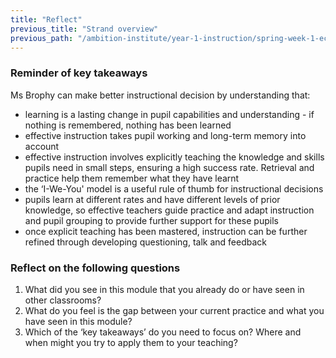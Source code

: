 ```yaml
---
title: "Reflect"
previous_title: "Strand overview"
previous_path: "/ambition-institute/year-1-instruction/spring-week-1-ect-strand-overview"
---
```





### Reminder of key takeaways
Ms Brophy can make better instructional decision by understanding that:
- learning is a lasting change in pupil capabilities and understanding - if nothing is remembered, nothing has been learned 
- effective instruction takes pupil working and long-term memory into account 
- effective instruction involves explicitly teaching the knowledge and skills pupils need in small steps, ensuring a high success rate. Retrieval and practice help them remember what they have learnt 
- the ‘I-We-You' model is a useful rule of thumb for instructional decisions 
- pupils learn at different rates and have different levels of prior knowledge, so effective teachers guide practice and adapt instruction and pupil grouping to provide further support for these pupils 
- once explicit teaching has been mastered, instruction can be further refined through developing questioning, talk and feedback




### Reflect on the following questions
1. What did you see in this module that you already do or have seen in other classrooms? 
2. What do you feel is the gap between your current practice and what you have seen in this module? 
3. Which of the ‘key takeaways’ do you need to focus on? Where and when might you try to apply them to your teaching?


